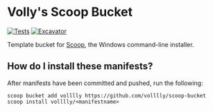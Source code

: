 # Volly's Scoop Bucket

[![Tests](https://github.com/volllly/scoop-bucket/actions/workflows/ci.yml/badge.svg)](https://github.com/volllly/scoop-bucket/actions/workflows/ci.yml) [![Excavator](https://github.com/volllly/scoop-bucket/actions/workflows/excavator.yml/badge.svg)](https://github.com/volllly/scoop-bucket/actions/workflows/excavator.yml)

Template bucket for [Scoop](https://scoop.sh), the Windows command-line installer.

## How do I install these manifests?

After manifests have been committed and pushed, run the following:

```pwsh
scoop bucket add volllly https://github.com/volllly/scoop-bucket
scoop install volllly/<manifestname>
```

